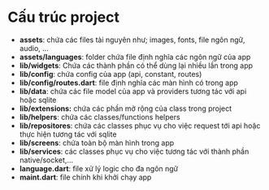 # Cấu trúc project

- **assets**: chứa các files tài nguyên như; images, fonts, file ngôn ngữ, audio, ...
- **assets/languages**: folder chứa file định nghĩa các ngôn ngữ của app
- **lib/widgets**: Chứa các thành phần có thể dùng lại nhiều lần trong app
- **lib/config**: chứa config của app (api, constant, routes)
- **lib/config/routes.dart**: file định nghĩa các màn hình có trong app
- **lib/data**: chứa các file model của app và providers tương tác với api hoặc sqlite
- **lib/extensions:** chứa các phần mở rộng của class trong project
- **lib/helpers**: chứa các classes/functions helpers
- **lib/repositores**: chứa các classes phục vụ cho việc request tới api hoặc thực hiện tương tác với sqlite
- **lib/screens**: chứa toàn bộ màn hình trong app
- **lib/services**: các classes phục vụ cho việc tương tác với thành phần native/socket,...
- **language.dart**: file xử lý logic cho đa ngôn ngữ
- **maint.dart**: file chính khi khởi chạy app
